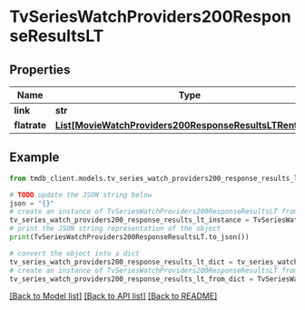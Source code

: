 # TvSeriesWatchProviders200ResponseResultsLT


## Properties

Name | Type | Description | Notes
------------ | ------------- | ------------- | -------------
**link** | **str** |  | [optional] 
**flatrate** | [**List[MovieWatchProviders200ResponseResultsLTRentInner]**](MovieWatchProviders200ResponseResultsLTRentInner.md) |  | [optional] 

## Example

```python
from tmdb_client.models.tv_series_watch_providers200_response_results_lt import TvSeriesWatchProviders200ResponseResultsLT

# TODO update the JSON string below
json = "{}"
# create an instance of TvSeriesWatchProviders200ResponseResultsLT from a JSON string
tv_series_watch_providers200_response_results_lt_instance = TvSeriesWatchProviders200ResponseResultsLT.from_json(json)
# print the JSON string representation of the object
print(TvSeriesWatchProviders200ResponseResultsLT.to_json())

# convert the object into a dict
tv_series_watch_providers200_response_results_lt_dict = tv_series_watch_providers200_response_results_lt_instance.to_dict()
# create an instance of TvSeriesWatchProviders200ResponseResultsLT from a dict
tv_series_watch_providers200_response_results_lt_from_dict = TvSeriesWatchProviders200ResponseResultsLT.from_dict(tv_series_watch_providers200_response_results_lt_dict)
```
[[Back to Model list]](../README.md#documentation-for-models) [[Back to API list]](../README.md#documentation-for-api-endpoints) [[Back to README]](../README.md)


